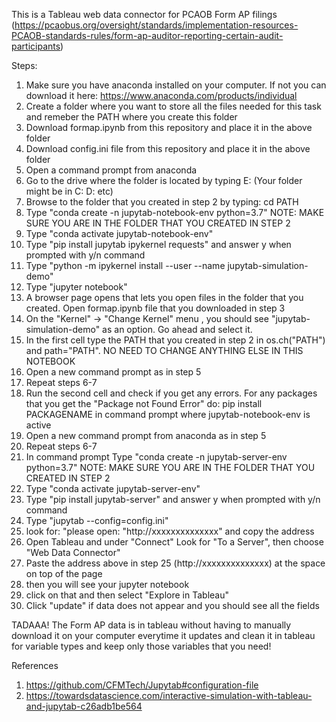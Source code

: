 
 This is a Tableau web data connector for PCAOB Form AP filings (https://pcaobus.org/oversight/standards/implementation-resources-PCAOB-standards-rules/form-ap-auditor-reporting-certain-audit-participants)
 
 Steps:
 1) Make sure you have anaconda installed on your computer. If not you can download it here: https://www.anaconda.com/products/individual
 2) Create a folder where you want to store all the files needed for this task and remeber the PATH where you create this folder
 3) Download formap.ipynb from this repository and place it in the above folder
 4) Download config.ini file from this repository and place it in the above folder
 5) Open a command prompt from anaconda
 6) Go to the drive where the folder is located by typing E: (Your folder might be in C: D: etc)
 7) Browse to the folder that you created in step 2 by typing: cd PATH
 8) Type "conda create -n jupytab-notebook-env python=3.7" NOTE: MAKE SURE YOU ARE IN THE FOLDER THAT YOU CREATED IN STEP 2
 9) Type "conda activate jupytab-notebook-env"
 10) Type "pip install jupytab ipykernel requests" and answer y when prompted with y/n command
 11) Type "python -m ipykernel install --user --name jupytab-simulation-demo"
 12) Type "jupyter notebook" 
 13) A browser page opens that lets you open files in the folder that you created. Open formap.ipynb file that you downloaded in step 3
 14) On the "Kernel" -> "Change Kernel" menu , you should see "jupytab-simulation-demo" as an option. Go ahead and select it.
 15) In the first cell type the PATH  that you created in step 2 in os.ch("PATH") and path="PATH". NO NEED TO CHANGE ANYTHING ELSE IN THIS NOTEBOOK
 16) Open a new command prompt as in step 5
 17) Repeat steps 6-7
 18) Run the second cell and check if you get any errors. For any packages that you get the "Package not Found Error" do: pip install PACKAGENAME in command prompt where jupytab-notebook-env is active
 19) Open a new command prompt from anaconda as in step 5
 20) Repeat steps 6-7
 21) In command prompt Type "conda create -n jupytab-server-env python=3.7" NOTE: MAKE SURE YOU ARE IN THE FOLDER THAT YOU CREATED IN STEP 2
 22) Type "conda activate jupytab-server-env"
 23) Type "pip install jupytab-server" and answer y when prompted with y/n command
 24) Type "jupytab --config=config.ini"
 25) look for: "please open: "http://xxxxxxxxxxxxxx" and copy the address
 26) Open Tableau and under "Connect" Look for "To a Server", then choose "Web Data Connector"
 27) Paste the address above in step 25 (http://xxxxxxxxxxxxxx) at the space on top of the page
 28) then you will see your jupyter notebook
 29) click on that and then select "Explore in Tableau"
 30) Click "update" if data does not appear and you should see all the fields

TADAAA! The Form AP data is in tableau without having to manually download it on your computer everytime it updates and clean it in tableau for variable types and keep only those variables that you need!

 
 
 
 
 References
 1) https://github.com/CFMTech/Jupytab#configuration-file 
 2) https://towardsdatascience.com/interactive-simulation-with-tableau-and-jupytab-c26adb1be564
 
